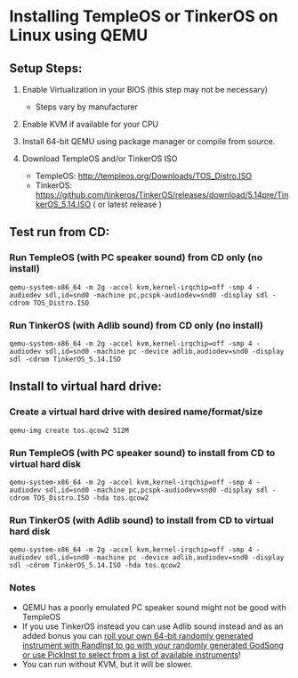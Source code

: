 # Installing TempleOS or TinkerOS on Linux using QEMU

## Setup Steps:
1) Enable Virtualization in your BIOS (this step may not be necessary)
	- Steps vary by manufacturer

2) Enable KVM if available for your CPU

3) Install 64-bit QEMU using package manager or compile from source.
 
4) Download TempleOS and/or TinkerOS ISO
	- TempleOS: http://templeos.org/Downloads/TOS_Distro.ISO
	- TinkerOS: https://github.com/tinkeros/TinkerOS/releases/download/5.14pre/TinkerOS_5.14.ISO ( or latest release )

## Test run from CD:

### Run TempleOS (with PC speaker sound) from CD only (no install)
	qemu-system-x86_64 -m 2g -accel kvm,kernel-irqchip=off -smp 4 -audiodev sdl,id=snd0 -machine pc,pcspk-audiodev=snd0 -display sdl -cdrom TOS_Distro.ISO
	
### Run TinkerOS (with Adlib sound) from CD only (no install)
	qemu-system-x86_64 -m 2g -accel kvm,kernel-irqchip=off -smp 4 -audiodev sdl,id=snd0 -machine pc -device adlib,audiodev=snd0 -display sdl -cdrom TinkerOS_5.14.ISO

## Install to virtual hard drive:

### Create a virtual hard drive with desired name/format/size
	qemu-img create tos.qcow2 512M

### Run TempleOS (with PC speaker sound) to install from CD to virtual hard disk
	qemu-system-x86_64 -m 2g -accel kvm,kernel-irqchip=off -smp 4 -audiodev sdl,id=snd0 -machine pc,pcspk-audiodev=snd0 -display sdl -cdrom TOS_Distro.ISO -hda tos.qcow2

### Run TinkerOS (with Adlib sound) to install from CD to virtual hard disk
	qemu-system-x86_64 -m 2g -accel kvm,kernel-irqchip=off -smp 4 -audiodev sdl,id=snd0 -machine pc -device adlib,audiodev=snd0 -display sdl -cdrom TinkerOS_5.14.ISO -hda tos.qcow2

### Notes
  - QEMU has a poorly emulated PC speaker sound might not be good with TempleOS
  - If you use TinkerOS instead you can use Adlib sound instead and as an added bonus you can [roll your own 64-bit randomly generated instrument with RandInst to go with your randomly generated GodSong or use PickInst to select from a list of available instruments](https://youtu.be/d0J1Jbhxsv0)!
  - You can run without KVM, but it will be slower.

 
